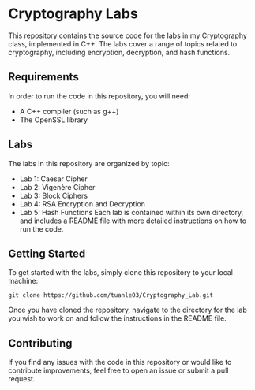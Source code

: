 # Cryptography Labs
This repository contains the source code for the labs in my Cryptography class, implemented in C++. The labs cover a range of topics related to cryptography, including encryption, decryption, and hash functions.

## Requirements
In order to run the code in this repository, you will need:

- A C++ compiler (such as g++)
- The OpenSSL library
## Labs
The labs in this repository are organized by topic:

- Lab 1: Caesar Cipher
- Lab 2: Vigenère Cipher
- Lab 3: Block Ciphers
- Lab 4: RSA Encryption and Decryption
- Lab 5: Hash Functions
Each lab is contained within its own directory, and includes a README file with more detailed instructions on how to run the code.

## Getting Started
To get started with the labs, simply clone this repository to your local machine:

```git clone https://github.com/tuanle03/Cryptography_Lab.git```

Once you have cloned the repository, navigate to the directory for the lab you wish to work on and follow the instructions in the README file.

## Contributing
If you find any issues with the code in this repository or would like to contribute improvements, feel free to open an issue or submit a pull request.
